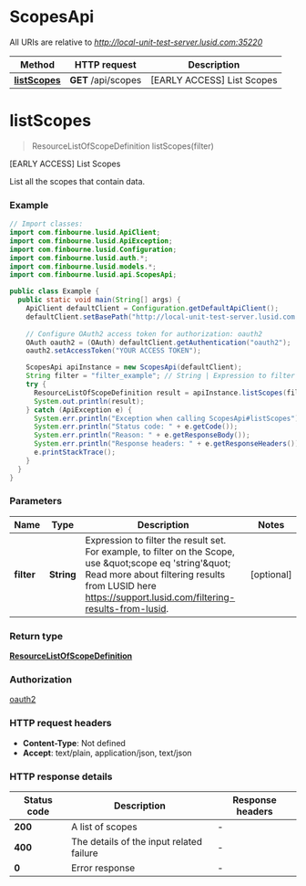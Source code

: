 # ScopesApi

All URIs are relative to *http://local-unit-test-server.lusid.com:35220*

Method | HTTP request | Description
------------- | ------------- | -------------
[**listScopes**](ScopesApi.md#listScopes) | **GET** /api/scopes | [EARLY ACCESS] List Scopes


<a name="listScopes"></a>
# **listScopes**
> ResourceListOfScopeDefinition listScopes(filter)

[EARLY ACCESS] List Scopes

List all the scopes that contain data.

### Example
```java
// Import classes:
import com.finbourne.lusid.ApiClient;
import com.finbourne.lusid.ApiException;
import com.finbourne.lusid.Configuration;
import com.finbourne.lusid.auth.*;
import com.finbourne.lusid.models.*;
import com.finbourne.lusid.api.ScopesApi;

public class Example {
  public static void main(String[] args) {
    ApiClient defaultClient = Configuration.getDefaultApiClient();
    defaultClient.setBasePath("http://local-unit-test-server.lusid.com:35220");
    
    // Configure OAuth2 access token for authorization: oauth2
    OAuth oauth2 = (OAuth) defaultClient.getAuthentication("oauth2");
    oauth2.setAccessToken("YOUR ACCESS TOKEN");

    ScopesApi apiInstance = new ScopesApi(defaultClient);
    String filter = "filter_example"; // String | Expression to filter the result set.              For example, to filter on the Scope, use \"scope eq 'string'\"              Read more about filtering results from LUSID here https://support.lusid.com/filtering-results-from-lusid.
    try {
      ResourceListOfScopeDefinition result = apiInstance.listScopes(filter);
      System.out.println(result);
    } catch (ApiException e) {
      System.err.println("Exception when calling ScopesApi#listScopes");
      System.err.println("Status code: " + e.getCode());
      System.err.println("Reason: " + e.getResponseBody());
      System.err.println("Response headers: " + e.getResponseHeaders());
      e.printStackTrace();
    }
  }
}
```

### Parameters

Name | Type | Description  | Notes
------------- | ------------- | ------------- | -------------
 **filter** | **String**| Expression to filter the result set.              For example, to filter on the Scope, use \&quot;scope eq &#39;string&#39;\&quot;              Read more about filtering results from LUSID here https://support.lusid.com/filtering-results-from-lusid. | [optional]

### Return type

[**ResourceListOfScopeDefinition**](ResourceListOfScopeDefinition.md)

### Authorization

[oauth2](../README.md#oauth2)

### HTTP request headers

 - **Content-Type**: Not defined
 - **Accept**: text/plain, application/json, text/json

### HTTP response details
| Status code | Description | Response headers |
|-------------|-------------|------------------|
**200** | A list of scopes |  -  |
**400** | The details of the input related failure |  -  |
**0** | Error response |  -  |

